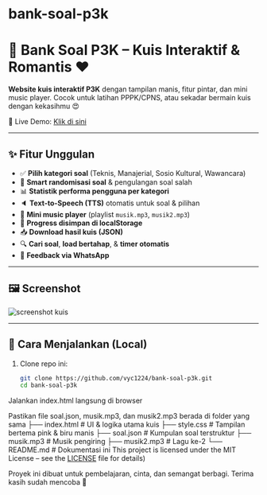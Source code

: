 # bank-soal-p3k

# 🧠 Bank Soal P3K – Kuis Interaktif & Romantis ❤️

**Website kuis interaktif P3K** dengan tampilan manis, fitur pintar, dan mini music player. Cocok untuk latihan PPPK/CPNS, atau sekadar bermain kuis dengan kekasihmu 😍

🔗 Live Demo: [Klik di sini](https://vyc1224.github.io/bank-soal-p3k/)

---

## ✨ Fitur Unggulan

- ✅ **Pilih kategori soal** (Teknis, Manajerial, Sosio Kultural, Wawancara)
- 🎯 **Smart randomisasi soal** & pengulangan soal salah
- 📊 **Statistik performa pengguna per kategori**
- 🔈 **Text-to-Speech (TTS)** otomatis untuk soal & pilihan
- 🎵 **Mini music player** (playlist `musik.mp3`, `musik2.mp3`)
- 💾 **Progress disimpan di localStorage**
- 📥 **Download hasil kuis (JSON)**
- 🔍 **Cari soal**, **load bertahap**, & **timer otomatis**
- 💌 **Feedback via WhatsApp**

---

## 🖼️ Screenshot
![screenshot kuis](https://vyc1224.github.io/bank-soal-p3k/screenshot.png) <!-- tambahkan file screenshot jika punya -->

---

## 🚀 Cara Menjalankan (Local)
1. Clone repo ini:
   ```bash
   git clone https://github.com/vyc1224/bank-soal-p3k.git
   cd bank-soal-p3k
Jalankan index.html langsung di browser

Pastikan file soal.json, musik.mp3, dan musik2.mp3 berada di folder yang sama
├── index.html        # UI & logika utama kuis
├── style.css         # Tampilan bertema pink & biru manis
├── soal.json         # Kumpulan soal terstruktur
├── musik.mp3         # Musik pengiring
├── musik2.mp3        # Lagu ke-2
└── README.md         # Dokumentasi ini
This project is licensed under the MIT License – see the [LICENSE](https://github.com/VYC1224/bank-soal-p3k/commit/LICENSE) file for details)

Proyek ini dibuat untuk pembelajaran, cinta, dan semangat berbagi.
Terima kasih sudah mencoba 💖
